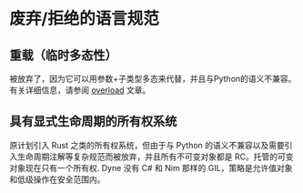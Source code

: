 # 废弃/拒绝的语言规范

## 重载（临时多态性）

被放弃了，因为它可以用参数+子类型多态来代替，并且与Python的语义不兼容。 有关详细信息，请参阅 [overload](../syntax/type/overloading.md) 文章。

## 具有显式生命周期的所有权系统

原计划引入 Rust 之类的所有权系统，但由于与 Python 的语义不兼容以及需要引入生命周期注解等复杂规范而被放弃，并且所有不可变对象都是 RC。托管的可变对象现在只有一个所有权.
Dyne 没有 C# 和 Nim 那样的 GIL，策略是允许值对象和低级操作在安全范围内。